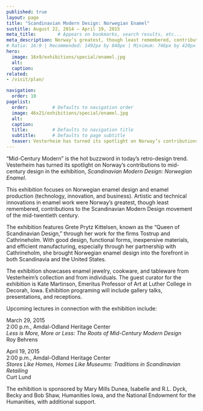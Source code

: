 ```yaml
---
published: true
layout: page
title: "Scandinavian Modern Design: Norwegian Enamel"
sustitle: August 22, 2014 – April 19, 2015
meta_title:        # Appears on bookmarks, search results, etc...
meta_description: Norway’s greatest, though least remembered, contributions to the Scandinavian Modern Design movement of the mid-twentieth century.
# Ratio: 16:9 | Recommended: 1492px by 840px | Minimum: 746px by 420px
hero:
  image: 16x9/exhibitions/special/enamel.jpg
  alt:
  caption:
related:
- /visit/plan/

navigation:
  order: 10
pagelist:
  order:         # Defaults to navigation order
  image: 46x21/exhibitions/special/enamel.jpg
  alt:
  caption: 
  title:         # Defaults to navigation title
  subtitle:      # Defaults to page subtitle
  teaser: Vesterheim has turned its spotlight on Norway’s contributions to mid-century design. The exhibition, on view through April 19, 2015, features Grete Prytz Kittelsen, known as the “Queen of Scandinavian Design.
---
```

“Mid-Century Modern” is the hot buzzword in today’s retro-design trend. Vesterheim has turned its spotlight on Norway’s contributions to mid-century design in the exhibition, _Scandinavian Modern Design: Norwegian Enamel_.

This exhibition focuses on Norwegian enamel design and enamel production (technology, innovation, and business). Artistic and technical innovations in enamel work were Norway’s greatest, though least remembered, contributions to the Scandinavian Modern Design movement of the mid-twentieth century.

The exhibition features Grete Prytz Kittelsen, known as the “Queen of Scandinavian Design,” through her work for the firms Tostrup and Cathrineholm. With good design, functional forms, inexpensive materials, and efficient manufacturing, especially through her partnership with Cathrineholm, she brought Norwegian enamel design into the forefront in both Scandinavia and the United States.

The exhibition showcases enamel jewelry, cookware, and tableware from Vesterheim’s collection and from individuals. The guest curator for the exhibition is Kate Martinson, Emeritus Professor of Art at Luther College in Decorah, Iowa. Exhibition programing will include gallery talks, presentations, and receptions.

Upcoming lectures in connection with the exhibition include:

March 29, 2015 <br />
2:00 p.m., Amdal-Odland Heritage Center <br />
_Less is More, More or Less: The Roots of Mid-Century Modern Design_ <br />
Roy Behrens

April 19, 2015 <br />
2:00 p.m., Amdal-Odland Heritage Center <br />
_Stores Like Homes, Homes Like Museums: Traditions in Scandinavian Retailing_ <br />
Curt Lund

The exhibition is sponsored by Mary Mills Dunea, Isabelle and R.L. Dyck, Becky and Bob Shaw, Humanities Iowa, and the National Endowment for the Humanities, with additional support.